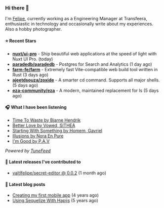 ### Hi there 👋

I'm [Felipe](https://felipevm.com), currently working as a Engineering Manager at Transfeera, enthusiastic in technology and occasionally write about my experiences. Also a hobby photographer.

#### ⭐ Recent Stars
- **[nuxt/ui-pro](https://github.com/nuxt/ui-pro)** - Ship beautiful web applications at the speed of light with Nuxt UI Pro. (today)
- **[paradedb/paradedb](https://github.com/paradedb/paradedb)** - Postgres for Search and Analytics (1 day ago)
- **[farm-fe/farm](https://github.com/farm-fe/farm)** - Extremely fast Vite-compatible web build tool written in Rust (3 days ago)
- **[ajeetdsouza/zoxide](https://github.com/ajeetdsouza/zoxide)** - A smarter cd command. Supports all major shells. (5 days ago)
- **[eza-community/eza](https://github.com/eza-community/eza)** - A modern, maintained replacement for ls (5 days ago)

#### 🎧 What I have been listening
- [Time To Waste by Bjarne Hendrik](https://open.spotify.com/track/0ybcUbIhB5nVbsf5JlurRf)
- [Better Love by Vowed, SITHEA](https://open.spotify.com/track/7wa34bvrhLbVp2Y360yMiI)
- [Starting With Something by Homem, Gavriel](https://open.spotify.com/track/5yUThZ4ah6PXeaILOky27t)
- [Illusions by Nora En Pure](https://open.spotify.com/track/3O8mYey47FBULcCK9pkXon)
- [I&#39;m Good by P.A.V](https://open.spotify.com/track/1H27IgTftbtLwK4HrdGV3x)

_Powered by [TuneFeed](https://tunefeed.app?ref=valtlfelipe-gh-profile)_ 

#### 🚀 Latest releases I've contributed to


- [valtlfelipe/secret-editor @ 0.0.2](https://github.com/valtlfelipe/secret-editor/releases/tag/0.0.2) (1 month ago)

#### 📄 Latest blog posts
- [Creating my first mobile app](https://felipevm.com/posts/creating-my-first-mobile-app/) (4 years ago)
- [Using Sequelize With Hapijs](https://felipevm.com/posts/using-sequelize-with-hapijs/) (5 years ago)
